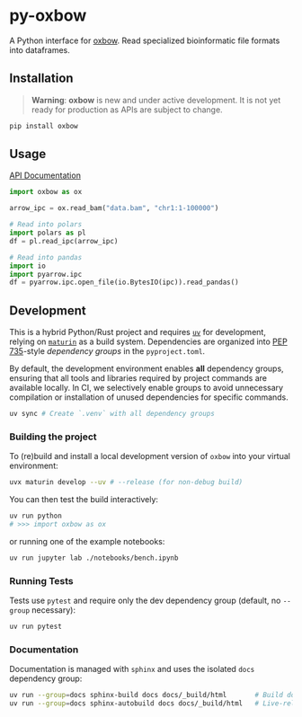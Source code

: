 # py-oxbow

A Python interface for [oxbow](https://github.com/abdenlab/oxbow).
Read specialized bioinformatic file formats into dataframes.

## Installation

> **Warning**: **oxbow** is new and under active development. It is not yet
> ready for production as APIs are subject to change.

```sh
pip install oxbow
```

## Usage

[API Documentation](https://abdenlab.org/oxbow/)

```python
import oxbow as ox

arrow_ipc = ox.read_bam("data.bam", "chr1:1-100000")

# Read into polars
import polars as pl
df = pl.read_ipc(arrow_ipc)

# Read into pandas
import io
import pyarrow.ipc
df = pyarrow.ipc.open_file(io.BytesIO(ipc)).read_pandas()
```

## Development

This is a hybrid Python/Rust project and requires
[`uv`](https://github.com/astral-sh/uv) for development, relying on
[`maturin`](https://github.com/PyO3/maturin) as a build system. Dependencies
are organized into [PEP 735](https://peps.python.org/pep-0735/)-style
_dependency groups_ in the `pyproject.toml`.

By default, the development environment enables **all** dependency groups,
ensuring that all tools and libraries required by project commands are
available locally. In CI, we selectively enable groups to avoid unnecessary
compilation or installation of unused dependencies for specific commands.

```sh
uv sync # Create `.venv` with all dependency groups
```

### Building the project

To (re)build and install a local development version of `oxbow` into your
virtual environment:

```sh
uvx maturin develop --uv # --release (for non-debug build)
```

You can then test the build interactively:

```sh
uv run python
# >>> import oxbow as ox
```

or running one of the example notebooks:

```sh
uv run jupyter lab ./notebooks/bench.ipynb
```

### Running Tests

Tests use `pytest` and require only the dev dependency group (default, no
`--group` necessary):

```sh
uv run pytest
```

### Documentation

Documentation is managed with `sphinx` and uses the isolated `docs` dependency group:

```sh
uv run --group=docs sphinx-build docs docs/_build/html       # Build docs
uv run --group=docs sphinx-autobuild docs docs/_build/html   # Live-reload server
```
